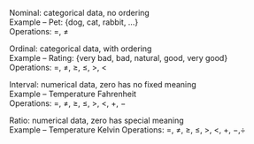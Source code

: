 

Nominal: categorical data, no ordering  
	Example – Pet: {dog, cat, rabbit, …}  
	Operations: =, ≠

Ordinal: categorical data, with ordering  
	Example – Rating: {very bad, bad, natural, good, very good}  
	Operations: =, ≠, ≥, ≤, >, <

Interval: numerical data, zero has no fixed meaning  
	Example – Temperature Fahrenheit  
	Operations: =, ≠, ≥, ≤, >, <, +, −

Ratio: numerical data, zero has special meaning  
	Example – Temperature Kelvin
Operations: =, ≠, ≥, ≤, >, <, +, −,÷
